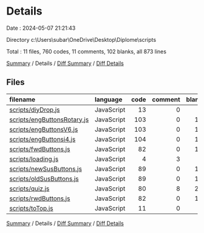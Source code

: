 # Details

Date : 2024-05-07 21:21:43

Directory c:\\Users\\subar\\OneDrive\\Desktop\\Diplome\\scripts

Total : 11 files,  760 codes, 11 comments, 102 blanks, all 873 lines

[Summary](results.md) / Details / [Diff Summary](diff.md) / [Diff Details](diff-details.md)

## Files
| filename | language | code | comment | blank | total |
| :--- | :--- | ---: | ---: | ---: | ---: |
| [scripts/diyDrop.js](/scripts/diyDrop.js) | JavaScript | 13 | 0 | 0 | 13 |
| [scripts/engButtonsRotary.js](/scripts/engButtonsRotary.js) | JavaScript | 103 | 0 | 12 | 115 |
| [scripts/engButtonsV6.js](/scripts/engButtonsV6.js) | JavaScript | 103 | 0 | 12 | 115 |
| [scripts/engButtonsi4.js](/scripts/engButtonsi4.js) | JavaScript | 104 | 0 | 11 | 115 |
| [scripts/fwdButtons.js](/scripts/fwdButtons.js) | JavaScript | 82 | 0 | 12 | 94 |
| [scripts/loading.js](/scripts/loading.js) | JavaScript | 4 | 3 | 0 | 7 |
| [scripts/newSusButtons.js](/scripts/newSusButtons.js) | JavaScript | 89 | 0 | 11 | 100 |
| [scripts/oldSusButtons.js](/scripts/oldSusButtons.js) | JavaScript | 89 | 0 | 11 | 100 |
| [scripts/quiz.js](/scripts/quiz.js) | JavaScript | 80 | 8 | 20 | 108 |
| [scripts/rwdButtons.js](/scripts/rwdButtons.js) | JavaScript | 82 | 0 | 12 | 94 |
| [scripts/toTop.js](/scripts/toTop.js) | JavaScript | 11 | 0 | 1 | 12 |

[Summary](results.md) / Details / [Diff Summary](diff.md) / [Diff Details](diff-details.md)